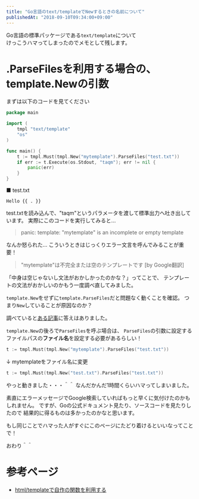 ```yaml
---
title: "Go言語のtext/templateでNewするときの名前について"
publishedAt: "2018-09-10T09:34:00+09:00"
---
```


Go言語の標準パッケージである`text/template`について  
けっこうハマってしまったのでメモとして残します。

# .ParseFilesを利用する場合の、template.Newの引数
まずは以下のコードを見てください

```go
package main

import (
	tmpl "text/template"
	"os"
)

func main() {
	t := tmpl.Must(tmpl.New("mytemplate").ParseFiles("test.txt"))
	if err := t.Execute(os.Stdout, "taqm"); err != nil {
		panic(err)
	}
}
```

■ test.txt

```
Hello {{ . }}
```

test.txtを読み込んで、"taqm"というパラメータを渡して標準出力へ吐き出しています。
実際にこのコードを実行してみると...

> panic: template: "mytemplate" is an incomplete or empty template

なんか怒られた... 
こういうときはじっくりエラー文言を呼んでみることが重要！  

> "mytemplate"は不完全または空のテンプレートです [by Google翻訳]

「中身は空じゃないし文法がおかしかったのかな？」ってことで、
テンプレートの文法がおかしいのかもう一度調べ直してみました。

`template.New`をせずに`template.ParseFiles`だと問題なく動くことを確認。
つまり`New`していることが原因なのか？

調べていると[ある記事](https://qiita.com/akiraak/items/aa259b3988e00c2a3820)に答えはありました。

`template.New`の後ろで`ParseFiles`を呼ぶ場合は、
`ParseFiles`の引数に設定するファイルパスの**ファイル名**を設定する必要があるらしい！  

```go
t := tmpl.Must(tmpl.New("mytemplate").ParseFiles("test.txt"))
```
↓ mytemplateをファイル名に変更

```go
t := tmpl.Must(tmpl.New("test.txt").ParseFiles("test.txt"))
```

やっと動きました・・・＾＾
なんだかんだ1時間くらいハマってしまいました。

素直にエラーメッセージでGoogle検索していればもっと早くに気付けたのかもしれません。
ですが、Goの公式ドキュメント見たり、ソースコードを見たりしたので
結果的に得るものは多かったのかなと思います。

もし同じことでハマった人がすぐにこのページにたどり着けるといいなってことで！

おわり＾＾

# 参考ページ
- [html/templateで自作の関数を利用する](https://qiita.com/akiraak/items/aa259b3988e00c2a3820)
